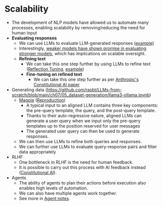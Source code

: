 # Scalability

- The development of NLP models have allowed us to automate many processes, enabling scalability by removing/reducing the need for human input
- **Evaluating responses** 
  - We can use LLMs to evaluate LLM-generated responses ([example](https://github.com/rasbt/LLMs-from-scratch/blob/main/ch07/03_model-evaluation/llm-instruction-eval-ollama.ipynb))
  - Interestingly, [weaker models have shown promise in evaluating stronger models](https://raw.githubusercontent.com/ucl-dark/llm_debate/main/paper.pdf), which has implications on scalable oversight.
  - **Refining text**
    - We can take this one step further by using LLMs to refine text ([Reflection Tuning](https://arxiv.org/pdf/2310.11716), [example](https://github.com/rasbt/LLMs-from-scratch/blob/main/ch07/05_dataset-generation/reflection-gpt4.ipynb))
    - **Fine-tuning on refined text**
      - We can take this one step further as per [Anthropic's Constitutional AI paper](https://arxiv.org/pdf/2212.08073)
- Generating data (https://github.com/rasbt/LLMs-from-scratch/blob/main/ch07/05_dataset-generation/llama3-ollama.ipynb)
  - [Magpie](https://arxiv.org/pdf/2406.08464) ([Reproduction](https://github.com/rasbt/LLMs-from-scratch/blob/main/ch07/05_dataset-generation/llama3-ollama.ipynb))
    - A typical input to an aligned LLM contains three key components: the pre-query template, the query, and the post-query template.
    - Thanks to their auto-regressive nature, aligned LLMs can generate a user query when we input only the pre-query templates up to the position reserved for user messages
    - The generated user query can then be used to generate responses. 
  - We can then use LLMs to refine both queries and responses.
  - We can further use LLMs to evaluate query-response pairs and filter data appropriately 
- RLHF
  - One bottleneck in RLHF is the need for human feedback.
  - It is possible to carry out this process with AI feedback instead ([Constitutional AI]((https://arxiv.org/pdf/2212.08073))). 
- Agents
  - The ability of agents to plan their actions before execution also enables high levels of automation. 
  - We can also have multiple agents work together. 
  - See more in [Agent notes](../24_applications/agents.md). 